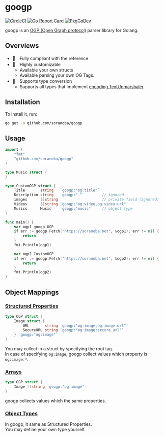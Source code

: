 # googp
[![CircleCI](https://circleci.com/gh/soranoba/googp.svg?style=svg&circle-token=4282311988e7373cbc6033771566d912f1f446c9)](https://circleci.com/gh/soranoba/googp)
[![Go Report Card](https://goreportcard.com/badge/github.com/soranoba/googp)](https://goreportcard.com/report/github.com/soranoba/googp)
[![PkgGoDev](https://pkg.go.dev/badge/github.com/soranoba/googp)](https://pkg.go.dev/github.com/soranoba/googp)

googp is an [OGP (Open Graph protocol)](https://ogp.me/) parser library for Golang.

## Overviews

- 💯　Fully compliant with the reference
- 🔧　Highly customizable
  - Available your own structs
  - Available parsing your own OG Tags.
- 🙌　Supports type conversion
  - Supports all types that implement [encoding.TextUnmarshaler](https://golang.org/pkg/encoding/#TextUnmarshaler).

## Installation

To install it, run:

```bash
go get -u github.com/soranoba/googp
```

## Usage

```go
import (
    "fmt"
    "github.com/soranoba/googp"
)

type Music struct {
}

type CustomOGP struct {
    Title       string   `googp:"og:title"`
    Description string   `googp:"-"`        // ignored
    images      []string                    // private field (ignored)
    Videos      []string `googp:"og:video,og:video:url"`
    Musics      Music    `googp:"music"`    // object type
}

func main() {
    var ogp1 googp.OGP
    if err := googp.Fetch("https://soranoba.net", &ogp1); err != nil {
        return
    }
    fmt.Println(ogp1)

    var ogp2 CustomOGP
    if err := googp.Fetch("https://soranoba.net", &ogp2); err != nil {
        return
    }
    fmt.Println(ogp2)
}
```

## Object Mappings

### [Structured Properties](https://ogp.me/#structured)

```go
type OGP struct {
    Image struct {
        URL       string `googp:"og:image,og:image:url"`
        SecureURL string `googp:"og:image:secure_url"`
    } `googp:"og:image"`
}
```

You may collect in a struct by specifying the root tag.<br>
In case of specifying `og:image`, googp collect values which property is `og:image:*`.

### [Arrays](https://ogp.me/#array)

```go
type OGP struct {
    Image []string `googp:"og:image"`
}
```

googp collects values which the same properties.

### [Object Types](https://ogp.me/#types)

In googp, it same as Structured Properties.<br>
You may define your own type yourself.
